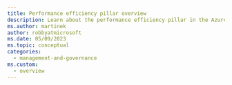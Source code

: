 ```yaml
---
title: Performance efficiency pillar overview
description: Learn about the performance efficiency pillar in the Azure Well-Architected Framework and the importance of scalability.
ms.author: martinek
author: robbyatmicrosoft
ms.date: 05/09/2023
ms.topic: conceptual
categories:
  - management-and-governance
ms.custom:
  - overview
---
```

